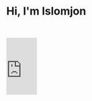 # Hi, I'm Islomjon <br> <br> 
<iframe src="https://giphy.com/embed/lcs5BL0NIM4WMv61a9" width="80" frameBorder="0" class="giphy-embed" allowFullScreen></iframe>
